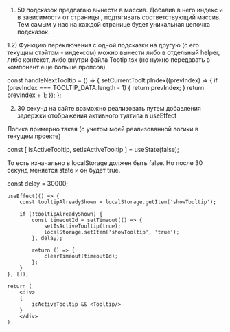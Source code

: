 1) 50 подсказок предлагаю вынести в массив. Добавив в него индекс и в зависимости от страницы , подтягивать соответствующий массив.
Тем самым у нас на каждой странице будет уникальная цепочка подсказок.

1.2)
Функцию переключения с одной подсказки на другую (с его текущим стэйтом - индексом) можно вынести либо в отдельный helper, либо контекст, либо внутри файла Tootip.tsx (но нужно передавать в компонент еще больше пропсов)

const handleNextTooltip = () => {
        setCurrentTooltipIndex((prevIndex) => {
            if (prevIndex === TOOLTIP_DATA.length - 1) {
                return prevIndex;
            }
            return prevIndex + 1;
        });
    };




2) 30 секунд на сайте возможно реализовать путем добавления задержки отображения активного тултипа в useEffect

Логика примерно такая (с учетом моей реализованной логики в текущем проекте)

 const [ isActiveTooltip, setIsActiveTooltip ] = useState(false); 

То есть изначально в localStorage должен быть false. Но после 30 секунд меняется state и он будет true. 


 const delay = 30000;

    useEffect(() => {
        const tooltipAlreadyShown = localStorage.getItem('showTooltip');

        if (!tooltipAlreadyShown) {
            const timeoutId = setTimeout(() => {
                setIsActiveTooltip(true);
                localStorage.setItem('showTooltip', 'true');
            }, delay);

            return () => {
                clearTimeout(timeoutId);
            };
        }
    }, []);

    return (
        <div>
        {
            isActiveTooltip && <Tooltip/>
        }
        </div>
    )
